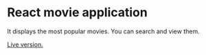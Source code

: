 
<h1>React movie application</h1>
<p>It displays the most popular movies. You can search and view them.</p>
<p><a href="https://popular-movies-movie-db.netlify.com/">Live version.</a></p>
